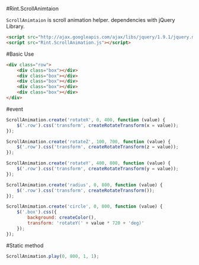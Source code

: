 #Rint.ScrollAnimtaion

`ScrollAnimtaion` is scroll animation helper. dependencies with jQuery Library.

```html
<script src="http://ajax.googleapis.com/ajax/libs/jquery/1.9.1/jquery.min.js"></script>
<script src="Rint.ScrollAnimation.js"></script>
```

#Basic Use
```html
<div class="row">
    <div class="box"></div>
    <div class="box"></div>
    <div class="box"></div>
    <div class="box"></div>
    <div class="box"></div>
</div>
```

#event
```javascript
ScrollAnimation.create('rotateX', 0, 400, function (value) {
    $('.row').css('transform', createRotateTransform(x = value));
});

ScrollAnimation.create('rotateZ', 100, 700, function (value) {
    $('.row').css('transform', createRotateTransform(z = value));
});

ScrollAnimation.create('rotateY', 400, 800, function (value) {
    $('.row').css('transform', createRotateTransform(y = value));
});

ScrollAnimation.create('radius', 0, 800, function (value) {
    $('.row').css('transform', createRotateTransform());
});

ScrollAnimation.create('circle', 0, 800, function (value) {
    $('.box').css({
        background: createColor(),
        transform: 'rotateY(' + value * 720 + 'deg)'
    });
});
```
#Static method

```javascript
ScrollAnimation.play(0, 800, 1, 1);
```

